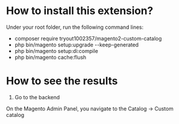 # How to install this extension?

Under your root folder, run the following command lines:

- composer require tryout1002357/magento2-custom-catalog
- php bin/magento setup:upgrade --keep-generated
- php bin/magento setup:di:compile
- php bin/magento cache:flush

# How to see the results

1. Go to the backend

On the Magento Admin Panel, you navigate to the Catalog → Custom catalog

